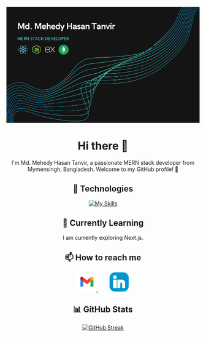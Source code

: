 <div align="center">

![Profile Banner](/assets/banner.png)

# Hi there 👋

I'm Md. Mehedy Hasan Tanvir, a passionate MERN stack developer from Mymensingh, Bangladesh. Welcome to my GitHub profile! 🚀

## 🔧 Technologies

[![My Skills](https://skillicons.dev/icons?i=html,css,tailwind,javascript,react,nodejs,expressjs,mongodb,firebase&perline=9)](https://skillicons.dev)

## 🌱 Currently Learning

I am currently exploring Next.js.

## 📫 How to reach me

<a href="mailto:mehedytanvir451@gmail.com" style="margin-right: 30px;">
  <img src="./assets/gmail.svg" alt="Gmail Logo" width="50" height="50">
</a>
<a href="https://www.linkedin.com/in/mehedytanvir">
  <img src="./assets/linkedin.svg" alt="LinkedIn Logo" width="50" height="50">
</a>

## 📊 GitHub Stats

[![GitHub Streak](https://github-readme-streak-stats.herokuapp.com?user=Mehedy-Tanvir&theme=green-nur)](https://git.io/streak-stats)

</div>
